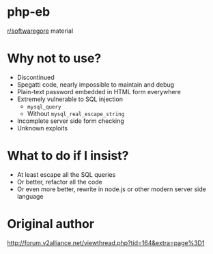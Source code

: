 # php-eb
[r/softwaregore](https://softwaregore.reddit.com) material

# Why not to use?
- Discontinued
- Spegatti code, nearly impossible to maintain and debug
- Plain-text password embedded in HTML form everywhere
- Extremely vulnerable to SQL injection
  - `mysql_query`
  - Without `mysql_real_escape_string`
- Incomplete server side form checking
- Unknown exploits

# What to do if I insist?
- At least escape all the SQL queries
- Or better, refactor all the code
- Or even more better, rewrite in node.js or other modern server side language

# Original author
http://forum.v2alliance.net/viewthread.php?tid=164&extra=page%3D1
